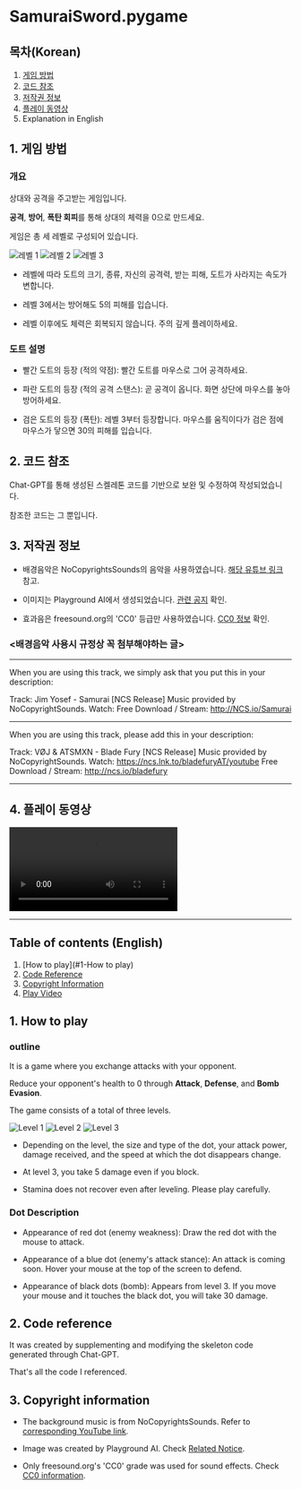 # SamuraiSword.pygame

## 목차(Korean)
1. [게임 방법](#1-게임-방법)
2. [코드 참조](#2-코드-참조)
3. [저작권 정보](#3-저작권-정보)
4. [플레이 동영상](#4-플레이-동영상)
5. Explanation in English

## 1. 게임 방법
### 개요
상대와 공격을 주고받는 게임입니다. 

**공격**, **방어**, **폭탄 회피**를 통해 상대의 체력을 0으로 만드세요.

게임은 총 세 레벨로 구성되어 있습니다.

![레벨 1](Images/Level_1.jpg)
![레벨 2](Images/Level_2.jpg)
![레벨 3](Images/Level_3.png)

- 레벨에 따라 도트의 크기, 종류, 자신의 공격력, 받는 피해, 도트가 사라지는 속도가 변합니다.

- 레벨 3에서는 방어해도 5의 피해를 입습니다.

- 레벨 이후에도 체력은 회복되지 않습니다. 주의 깊게 플레이하세요.

### 도트 설명
- 빨간 도트의 등장 (적의 약점): 빨간 도트를 마우스로 그어 공격하세요.

- 파란 도트의 등장 (적의 공격 스탠스): 곧 공격이 옵니다. 화면 상단에 마우스를 놓아 방어하세요.

- 검은 도트의 등장 (폭탄): 레벨 3부터 등장합니다. 마우스를 움직이다가 검은 점에 마우스가 닿으면 30의 피해를 입습니다.

## 2. 코드 참조
Chat-GPT를 통해 생성된 스켈레톤 코드를 기반으로 보완 및 수정하여 작성되었습니다.

참조한 코드는 그 뿐입니다.

## 3. 저작권 정보
- 배경음악은 NoCopyrightsSounds의 음악을 사용하였습니다. [해당 유튜브 링크](https://www.youtube.com/@NoCopyrightSounds) 참고.

- 이미지는 Playground AI에서 생성되었습니다. [관련 공지](http://help.playgroundai.com/en/articles/6848773-how-does-copyright-work-do-i-own-the-images-i-create) 확인.

- 효과음은 freesound.org의 'CC0' 등급만 사용하였습니다. [CC0 정보](https://creativecommons.org/publicdomain/zero/1.0/) 확인.

### <배경음악 사용시 규정상 꼭 첨부해야하는 글>

- - - - - - - - - - - - - - - - - - - - - - - - - - - - - - - - - - - - - -

When you are using this track, we simply ask that you put this in your description:

Track: Jim Yosef - Samurai [NCS Release]
Music provided by NoCopyrightSounds.
Watch:
Free Download / Stream: http://NCS.io/Samurai


- - - - - - - - - - - - - - - - - - - - - - - - - - - - - - - - - - - - - -

When you are using this track, please add this in your description:

Track: VØJ & ATSMXN - Blade Fury [NCS Release]
Music provided by NoCopyrightSounds.
Watch: https://ncs.lnk.to/bladefuryAT/youtube
Free Download / Stream: http://ncs.io/bladefury

- - - - - - - - - - - - - - - - - - - - - - - - - - - - - - - - - - - - - -

## 4. 플레이 동영상

![플레이 동영상](Playing_Vids/SamuraiSword_Play.mp4)




- - - - - - - - - - - - - - - - - - - - - - - - - - - - - - - - - - - - - -

## Table of contents (English)
1. [How to play](#1-How to play)
2. [Code Reference](#2-Code-Reference)
3. [Copyright Information](#3-Copyright-Information)
4. [Play Video](#4-Play-Video)

## 1. How to play
### outline
It is a game where you exchange attacks with your opponent.

Reduce your opponent's health to 0 through **Attack**, **Defense**, and **Bomb Evasion**.

The game consists of a total of three levels.

![Level 1](images/Level_1.jpg)
![Level 2](images/Level_2.jpg)
![Level 3](images/Level_3.png)

- Depending on the level, the size and type of the dot, your attack power, damage received, and the speed at which the dot disappears change.

- At level 3, you take 5 damage even if you block.

- Stamina does not recover even after leveling. Please play carefully.

### Dot Description
- Appearance of red dot (enemy weakness): Draw the red dot with the mouse to attack.

- Appearance of a blue dot (enemy's attack stance): An attack is coming soon. Hover your mouse at the top of the screen to defend.

- Appearance of black dots (bomb): Appears from level 3. If you move your mouse and it touches the black dot, you will take 30 damage.

## 2. Code reference
It was created by supplementing and modifying the skeleton code generated through Chat-GPT.

That's all the code I referenced.

## 3. Copyright information
- The background music is from NoCopyrightsSounds. Refer to [corresponding YouTube link](https://www.youtube.com/@NoCopyrightSounds).

- Image was created by Playground AI. Check [Related Notice](http://help.playgroundai.com/en/articles/6848773-how-does-copyright-work-do-i-own-the-images-i-create).

- Only freesound.org's 'CC0' grade was used for sound effects. Check [CC0 information](https://creativecommons.org/publicdomain/zero/1.0/).
